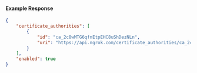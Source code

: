 <!-- Code generated for API Clients. DO NOT EDIT. -->

#### Example Response

```json
{
	"certificate_authorities": [
		{
			"id": "ca_2c8wMTG6qfnEtpEHC8uShDezNLn",
			"uri": "https://api.ngrok.com/certificate_authorities/ca_2c8wMTG6qfnEtpEHC8uShDezNLn"
		}
	],
	"enabled": true
}
```
